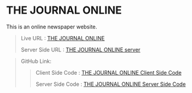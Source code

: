 # THE JOURNAL ONLINE

This is an online newspaper website. 

>
>Live URL : [THE JOURNAL ONLINE](https://the-journal-online.web.app/)
>
>Server Side URL : [THE JOURNAL ONLINE server](https://the-journal-online-server-nurmurad32.vercel.app/)

>GitHub Link:
>
>> Client Side Code : [THE JOURNAL ONLINE Client Side Code](https://github.com/Nurmurad32/the_journal_online)
>>
>> Server Side Code : [THE JOURNAL ONLINE Server Side Code](https://github.com/Nurmurad32/the_journal_online_server)